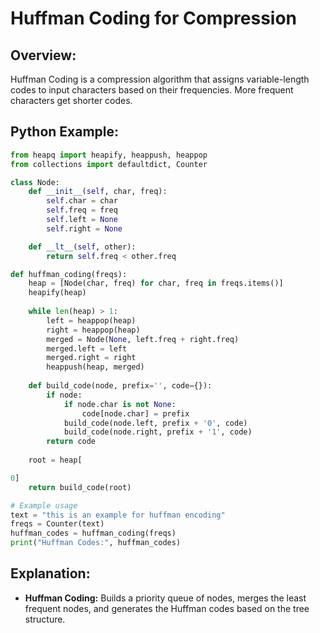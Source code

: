 # **Huffman Coding for Compression**

## **Overview:**

Huffman Coding is a compression algorithm that assigns variable-length codes to input characters based on their frequencies. More frequent characters get shorter codes.

## **Python Example:**

```python
from heapq import heapify, heappush, heappop
from collections import defaultdict, Counter

class Node:
    def __init__(self, char, freq):
        self.char = char
        self.freq = freq
        self.left = None
        self.right = None

    def __lt__(self, other):
        return self.freq < other.freq

def huffman_coding(freqs):
    heap = [Node(char, freq) for char, freq in freqs.items()]
    heapify(heap)
    
    while len(heap) > 1:
        left = heappop(heap)
        right = heappop(heap)
        merged = Node(None, left.freq + right.freq)
        merged.left = left
        merged.right = right
        heappush(heap, merged)
    
    def build_code(node, prefix='', code={}):
        if node:
            if node.char is not None:
                code[node.char] = prefix
            build_code(node.left, prefix + '0', code)
            build_code(node.right, prefix + '1', code)
        return code
    
    root = heap[

0]
    return build_code(root)

# Example usage
text = "this is an example for huffman encoding"
freqs = Counter(text)
huffman_codes = huffman_coding(freqs)
print("Huffman Codes:", huffman_codes)
```

## **Explanation:**
- **Huffman Coding:** Builds a priority queue of nodes, merges the least frequent nodes, and generates the Huffman codes based on the tree structure.

